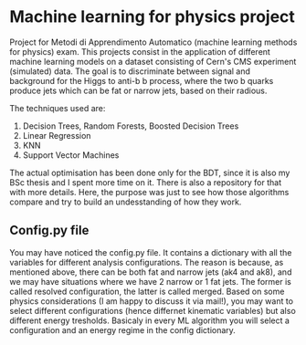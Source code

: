 # Machine learning for physics project
Project for Metodi di Apprendimento Automatico  (machine learning methods for physics) exam.
This projects consist in the application of different machine learning models on a dataset consisting of Cern's CMS experiment (simulated) data. The goal is to discriminate between signal and background for the Higgs to anti-b b process, where the two b quarks produce jets which can be fat or narrow jets, based on their radious.

The techniques used are: 
1. Decision Trees, Random Forests, Boosted Decision Trees
2. Linear Regression
3. KNN
4. Support Vector Machines

The actual optimisation has been done only for the BDT, since it is also my BSc thesis and I spent more time on it. There is also a repository for that with more details. Here, the purpose was just to see how those algorithms compare and try to build an undesstanding of how they work.

## Config.py file
You may have noticed the config.py file. It contains a dictionary with all the variables for different analysis configurations. 
The reason is because, as mentioned above, there can be both fat and narrow jets (ak4 and ak8), and we may have situations where we have 2 narrow or 1 fat jets. The former is called resolved configuration, the latter is called merged.
Based on some physics considerations (I am happy to discuss it via mail!), you may want to select different configurations (hence differnet kinematic variables) but also different energy tresholds.
Basicaly in every ML algorithm you will select a configuration and an energy regime in the config dictionary.

